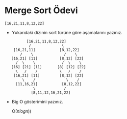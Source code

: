 # Merge Sort Ödevi
    [16,21,11,8,12,22]

- Yukarıdaki dizinin sort türüne göre aşamalarını yazınız.

```
          [16,21,11,8,12,22]
           /              \
    [16,21,11]           [8,12,22]  
       /    \              /    \
   [16,21] [11]          [8,12] [22] 
     /  \    \            /  \    \
   [16] [21] [11]       [8] [12] [22]
     \   /    /          \   /    /
    [16,21] [11]         [8,12] [22]
        \    /              \    /
     [11,16,21]           [8,12,22]
             \             / 
            [8,11,12,16,21,22]
```
- Big O gösterimini yazınız.
    
    O($nlogn$))


